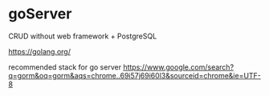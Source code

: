 # goServer
CRUD without web framework + PostgreSQL

https://golang.org/

recommended stack for go server
https://www.google.com/search?q=gorm&oq=gorm&aqs=chrome..69i57j69i60l3&sourceid=chrome&ie=UTF-8
